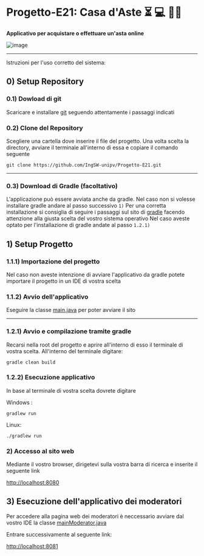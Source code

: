 # Progetto-E21: Casa d'Aste :hourglass_flowing_sand: :computer:  :man_judge:

**Applicativo per acquistare o effettuare un'asta online**

![image](https://drive.google.com/uc?id=1R9SAA4RzZff9ROwLHzviA4g83Yxr5Gne)

------------

Istruzioni per l'uso corretto del sistema:

## 0) Setup Repository

### 0.1) Dowload di git

Scaricare e installare [git](https://git-scm.com/book/en/v2/Getting-Started-Installing-Git) seguendo attentamente i passaggi indicati

### 0.2) Clone del Repository

Scegliere una cartella dove inserire il file del progetto. Una volta scelta la directory, avviare il terminale all'interno di essa
e copiare il comando seguente
```
git clone https://github.com/IngSW-unipv/Progetto-E21.git
```

------------

### 0.3) Download di Gradle (facoltativo)

L'applicazione può essere avviata anche da gradle. Nel caso non si volesse installare gradle andare al passo successivo `1)`
Per una corretta installazione si consiglia di seguire i passaggi sul sito di [gradle](https://gradle.org/install/) facendo attenzione alla giusta scelta del vostro sistema operativo
Nel caso aveste optato per l'installazione di gradle andate al passo `1.2.1)`

## 1) Setup Progetto

### 1.1.1) Importazione del progetto

Nel caso non aveste intenzione di avviare l'applicativo da gradle potete importare il progetto in un IDE di vostra scelta

### 1.1.2) Avvio dell'applicativo

Eseguire la classe [main.java](https://github.com/IngSW-unipv/Progetto-E21/blob/main/src/main/java/server/Main.java) per poter avviare il sito

------------

### 1.2.1) Avvio e compilazione tramite gradle
Recarsi nella root del progetto e aprire all'interno di esso il terminale di vostra scelta.
All'interno del terminale digitare: 
```
gradle clean build
```
### 1.2.2) Esecuzione applicativo
In base al terminale di vostra scelta dovrete digitare

Windows : 
```
gradlew run
```
Linux:
```
./gradlew run
```

### 2) Accesso al sito web

Mediante il vostro browser, dirigetevi sulla vostra barra di ricerca e inserite il seguente link

[http://localhost:8080](http://localhost:8080)


## 3) Esecuzione dell'applicativo dei moderatori
Per accedere alla pagina web dei moderatori è neccessario avviare dal vostro IDE la classe
[mainModerator.java](https://github.com/IngSW-unipv/Progetto-E21/blob/main/src/main/java/serverModerator/MainModerator.java)

Entrare successivamente al seguente link:

[http://localhost:8081](http://localhost:8081)

